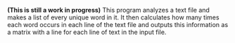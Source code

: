 **(This is still a work in progress)**
This program analyzes a text file and makes a list of every unique word in it. It then calculates how many times each word occurs in each line of the text file
and outputs this information as a matrix with a line for each line of text in the input file.
